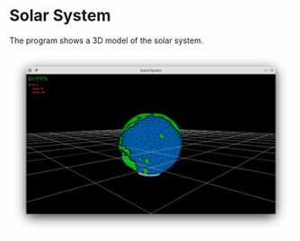 # Solar System

The program shows a 3D model of the solar system.

![Screenshot](Docs/Assets/Screenshot.png)
